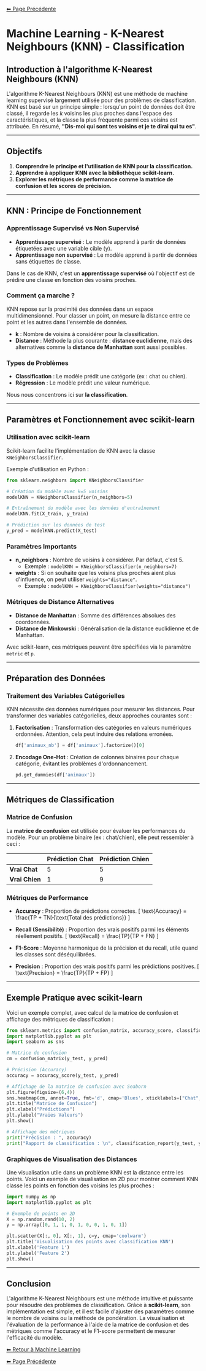 [⬅ Page Précédente](../README.md)

# Machine Learning - K-Nearest Neighbours (KNN) - Classification

## Introduction à l'algorithme K-Nearest Neighbours (KNN)

L'algorithme K-Nearest Neighbours (KNN) est une méthode de machine learning supervisé largement utilisée pour des problèmes de classification. KNN est basé sur un principe simple : lorsqu'un point de données doit être classé, il regarde les *k* voisins les plus proches dans l'espace des caractéristiques, et la classe la plus fréquente parmi ces voisins est attribuée. En résumé, **"Dis-moi qui sont tes voisins et je te dirai qui tu es"**.

---

## Objectifs

1. **Comprendre le principe et l'utilisation de KNN pour la classification.**
2. **Apprendre à appliquer KNN avec la bibliothèque scikit-learn.**
3. **Explorer les métriques de performance comme la matrice de confusion et les scores de précision.**

---

## KNN : Principe de Fonctionnement

### Apprentissage Supervisé vs Non Supervisé

- **Apprentissage supervisé** : Le modèle apprend à partir de données étiquetées avec une variable cible (y).
- **Apprentissage non supervisé** : Le modèle apprend à partir de données sans étiquettes de classe.

Dans le cas de KNN, c'est un **apprentissage supervisé** où l'objectif est de prédire une classe en fonction des voisins proches.

### Comment ça marche ?

KNN repose sur la proximité des données dans un espace multidimensionnel. Pour classer un point, on mesure la distance entre ce point et les autres dans l'ensemble de données.

- **k** : Nombre de voisins à considérer pour la classification.
- **Distance** : Méthode la plus courante : **distance euclidienne**, mais des alternatives comme la **distance de Manhattan** sont aussi possibles.

### Types de Problèmes

- **Classification** : Le modèle prédit une catégorie (ex : chat ou chien).
- **Régression** : Le modèle prédit une valeur numérique.

Nous nous concentrons ici sur **la classification**.

---

## Paramètres et Fonctionnement avec scikit-learn

### Utilisation avec scikit-learn

Scikit-learn facilite l'implémentation de KNN avec la classe `KNeighborsClassifier`.

Exemple d'utilisation en Python :

```python
from sklearn.neighbors import KNeighborsClassifier

# Création du modèle avec k=5 voisins
modelKNN = KNeighborsClassifier(n_neighbors=5)

# Entraînement du modèle avec les données d'entraînement
modelKNN.fit(X_train, y_train)

# Prédiction sur les données de test
y_pred = modelKNN.predict(X_test)
```

### Paramètres Importants

- **n_neighbors** : Nombre de voisins à considérer. Par défaut, c'est 5.
  - Exemple : `modelKNN = KNeighborsClassifier(n_neighbors=7)`
- **weights** : Si on souhaite que les voisins plus proches aient plus d'influence, on peut utiliser `weights="distance"`.
  - Exemple : `modelKNN = KNeighborsClassifier(weights="distance")`

### Métriques de Distance Alternatives

- **Distance de Manhattan** : Somme des différences absolues des coordonnées.
- **Distance de Minkowski** : Généralisation de la distance euclidienne et de Manhattan.

Avec scikit-learn, ces métriques peuvent être spécifiées via le paramètre `metric` et `p`.

---

## Préparation des Données

### Traitement des Variables Catégorielles

KNN nécessite des données numériques pour mesurer les distances. Pour transformer des variables catégorielles, deux approches courantes sont :

1. **Factorisation** : Transformation des catégories en valeurs numériques ordonnées. Attention, cela peut induire des relations erronées.
   ```python
   df['animaux_nb'] = df['animaux'].factorize()[0]
   ```

2. **Encodage One-Hot** : Création de colonnes binaires pour chaque catégorie, évitant les problèmes d'ordonnancement.
   ```python
   pd.get_dummies(df['animaux'])
   ```

---

## Métriques de Classification

### Matrice de Confusion

La **matrice de confusion** est utilisée pour évaluer les performances du modèle. Pour un problème binaire (ex : chat/chien), elle peut ressembler à ceci :

|                    | Prédiction Chat | Prédiction Chien |
|--------------------|-----------------|------------------|
| **Vrai Chat**      | 5               | 5                |
| **Vrai Chien**     | 1               | 9                |

### Métriques de Performance

- **Accuracy** : Proportion de prédictions correctes.
  \[
  \text{Accuracy} = \frac{TP + TN}{\text{Total des prédictions}}
  \]
  
- **Recall (Sensibilité)** : Proportion des vrais positifs parmi les éléments réellement positifs.
  \[
  \text{Recall} = \frac{TP}{TP + FN}
  \]

- **F1-Score** : Moyenne harmonique de la précision et du recall, utile quand les classes sont déséquilibrées.
  
- **Precision** : Proportion des vrais positifs parmi les prédictions positives.
  \[
  \text{Precision} = \frac{TP}{TP + FP}
  \]

---

## Exemple Pratique avec scikit-learn

Voici un exemple complet, avec calcul de la matrice de confusion et affichage des métriques de classification :

```python
from sklearn.metrics import confusion_matrix, accuracy_score, classification_report
import matplotlib.pyplot as plt
import seaborn as sns

# Matrice de confusion
cm = confusion_matrix(y_test, y_pred)

# Précision (Accuracy)
accuracy = accuracy_score(y_test, y_pred)

# Affichage de la matrice de confusion avec Seaborn
plt.figure(figsize=(6,4))
sns.heatmap(cm, annot=True, fmt='d', cmap='Blues', xticklabels=["Chat", "Chien"], yticklabels=["Chat", "Chien"])
plt.title("Matrice de Confusion")
plt.xlabel("Prédictions")
plt.ylabel("Vraies Valeurs")
plt.show()

# Affichage des métriques
print("Précision : ", accuracy)
print("Rapport de classification : \n", classification_report(y_test, y_pred))
```

### Graphiques de Visualisation des Distances

Une visualisation utile dans un problème KNN est la distance entre les points. Voici un exemple de visualisation en 2D pour montrer comment KNN classe les points en fonction des voisins les plus proches :

```python
import numpy as np
import matplotlib.pyplot as plt

# Exemple de points en 2D
X = np.random.rand(10, 2)
y = np.array([0, 1, 1, 0, 1, 0, 0, 1, 0, 1])

plt.scatter(X[:, 0], X[:, 1], c=y, cmap='coolwarm')
plt.title('Visualisation des points avec classification KNN')
plt.xlabel('Feature 1')
plt.ylabel('Feature 2')
plt.show()
```

---

## Conclusion

L'algorithme K-Nearest Neighbours est une méthode intuitive et puissante pour résoudre des problèmes de classification. Grâce à **scikit-learn**, son implémentation est simple, et il est facile d'ajuster des paramètres comme le nombre de voisins ou la méthode de pondération. La visualisation et l'évaluation de la performance à l'aide de la matrice de confusion et des métriques comme l'accuracy et le F1-score permettent de mesurer l'efficacité du modèle.


[⬅ Retour à Machine Learning](../README.md)

[⬅ Page Précédente](../README.md)